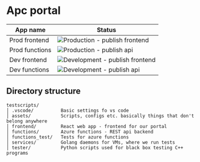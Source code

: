 # Apc portal

|     App name    |                                                 Status                                                                       |
| ----------------| ---------------------------------------------------------------------------------------------------------------------------- |
| Prod frontend   | ![Production - publish frontend](https://github.com/cppseminar/APC/workflows/Production%20-%20publish%20frontend/badge.svg)  |
| Prod functions  | ![Production - publish api](https://github.com/cppseminar/APC/workflows/Production%20-%20publish%20api/badge.svg)            |
| Dev frontend    | ![Development - publish frontend](https://github.com/cppseminar/APC/workflows/Development%20-%20publish%20frontend/badge.svg)|
| Dev functions   | ![Development - publish api](https://github.com/cppseminar/APC/workflows/Development%20-%20publish%20api/badge.svg)          |

## Directory structure

```
testscripts/
│ .vscode/          Basic settings fo vs code
│ assets/           Scripts, configs etc. basically things that don't belong anywhere
│ frontend/         React web app - frontend for our portal
│ functions/        Azure functions - REST api backend 
│ functions_test/   Tests for azure functions
│ services/         Golang daemons for VMs, where we run tests
│ tester/           Python scripts used for black box testing C++ programs

```
